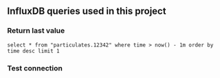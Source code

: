 ## InfluxDB queries used in this project

### Return last value
`select * from "particulates.12342" where time > now() - 1m order by time desc limit 1`

### Test connection